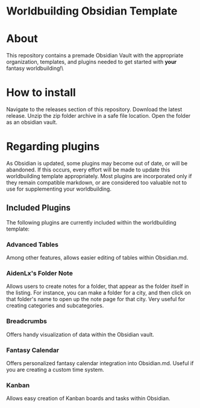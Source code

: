 # Worldbuilding Obsidian Template

# About

This repository contains a premade Obsidian Vault with the appropriate organization, templates, and plugins needed to get started with **your** fantasy worldbuilding!\

# How to install

Navigate to the releases section of this repository. Download the latest release. Unzip the zip folder archive in a safe file location. Open the folder as an obsidian vault.

# Regarding plugins

As Obsidian is updated, some plugins may become out of date, or will be abandoned. If this occurs, every effort will be made to update this worldbuilding template appropriately. Most plugins are incorporated only if they remain compatible markdown, or are considered too valuable not to use for supplementing your worldbuilding.

## Included Plugins

The following plugins are currently included within the worldbuilding template:

### Advanced Tables

Among other features, allows easier editing of tables within Obsidian.md.

### AidenLx's Folder Note

Allows users to create notes for a folder, that appear as the folder itself in the listing. For instance, you can make a folder for a city, and then click on that folder's name to open up the note page for that city. Very useful for creating categories and subcategories.

### Breadcrumbs

Offers handy visualization of data within the Obsidian vault.

### Fantasy Calendar

Offers personalized fantasy calendar integration into Obsidian.md. Useful if you are creating a custom time system.

### Kanban

Allows easy creation of Kanban boards and tasks within Obsidian.

 
